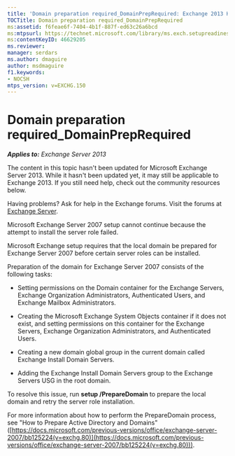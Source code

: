 ```yaml
---
title: 'Domain preparation required_DomainPrepRequired: Exchange 2013 Help'
TOCTitle: Domain preparation required_DomainPrepRequired
ms:assetid: f6feae6f-7404-4b1f-887f-ed63c26a6bcd
ms:mtpsurl: https://technet.microsoft.com/library/ms.exch.setupreadiness.domainpreprequired(v=EXCHG.150)
ms:contentKeyID: 46629205
ms.reviewer: 
manager: serdars
ms.author: dmaguire
author: msdmaguire
f1.keywords:
- NOCSH
mtps_version: v=EXCHG.150
---
```


# Domain preparation required\_DomainPrepRequired

_**Applies to:** Exchange Server 2013_

The content in this topic hasn't been updated for Microsoft Exchange Server 2013. While it hasn't been updated yet, it may still be applicable to Exchange 2013. If you still need help, check out the community resources below.

Having problems? Ask for help in the Exchange forums. Visit the forums at [Exchange Server](https://social.technet.microsoft.com/forums/office/home?category=exchangeserver).

Microsoft Exchange Server 2007 setup cannot continue because the attempt to install the server role failed.

Microsoft Exchange setup requires that the local domain be prepared for Exchange Server 2007 before certain server roles can be installed.

Preparation of the domain for Exchange Server 2007 consists of the following tasks:

  - Setting permissions on the Domain container for the Exchange Servers, Exchange Organization Administrators, Authenticated Users, and Exchange Mailbox Administrators.

  - Creating the Microsoft Exchange System Objects container if it does not exist, and setting permissions on this container for the Exchange Servers, Exchange Organization Administrators, and Authenticated Users.

  - Creating a new domain global group in the current domain called Exchange Install Domain Servers.

  - Adding the Exchange Install Domain Servers group to the Exchange Servers USG in the root domain.

To resolve this issue, run **setup /PrepareDomain** to prepare the local domain and retry the server role installation.

For more information about how to perform the PrepareDomain process, see "How to Prepare Active Directory and Domains" ([https://docs.microsoft.com/previous-versions/office/exchange-server-2007/bb125224(v=exchg.80)](https://docs.microsoft.com/previous-versions/office/exchange-server-2007/bb125224(v=exchg.80))).
